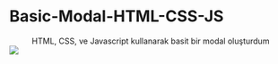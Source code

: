 # Basic-Modal-HTML-CSS-JS
<center>
  HTML, CSS, ve Javascript kullanarak basit bir modal oluşturdum 
</center>
<img src=https://github.com/Hasyigit/Basic-Modal-HTML-CSS-JS/blob/main/%C3%96nizleme.PNG?raw=true>
